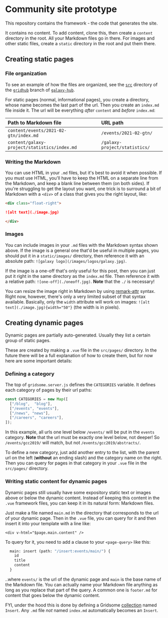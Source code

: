 # Community site prototype

This repository contains the framework - the code that generates the site.

It contains no content. To add content, clone this, then create a `content` directory in the root. All your Markdown files go in there. For images and other static files, create a `static` directory in the root and put them there.

## Creating static pages

### File organization

To see an example of how the files are organized, see the [`src`](https://github.com/NickSto/galaxy-hub/tree/gridhub/src) directory of the [`gridhub`](https://github.com/NickSto/galaxy-hub/tree/gridhub) branch of [`galaxy-hub`](https://github.com/galaxyproject/galaxy-hub).

For static pages (normal, informational pages), you create a directory, whose name becomes the last part of the url. Then you create an `index.md` file inside it. The url will be everything *after* `content` and *before* `index.md`:

| Path to Markdown file                        | URL path                      |
|:---------------------------------------------|:----------------------------- |
| `content/events/2021-02-gtn/index.md`        | `/events/2021-02-gtn/`        |
| `content/galaxy-project/statistics/index.md` | `/galaxy-project/statistics/` |

### Writing the Markdown

You can use HTML in your `.md` files, but it's best to avoid it when possible. If you must use HTML, you'll have to keep the HTML on a separate line from the Markdown, and keep a blank line between them (on both sides). If you're struggling to get the layout you want, one trick is to surround a bit of Markdown with a `<div>` of a class that gives you the right layout, like:
```markdown
<div class="float-right">

![alt text](./image.jpg)

</div>
```

### Images

You can include images in your `.md` files with the Markdown syntax shown above. If the image is a general one that'd be useful in multiple pages, you should put it in a `static/images/` directory, then reference it with an absolute path: `![galaxy logo](/images/logos/galaxy.jpg)`.

If the image is a one-off that's only useful for this post, then you can just put it right in the same directory as the `index.md` file. Then reference it with a relative path: `![one-off](./oneoff.jpg)`. **Note** that the `./` is necessary!

You can resize the image right in Markdown by using [remark-attr](https://www.npmjs.com/package/remark-attr) syntax. Right now, however, there's only a very limited subset of that syntax available. Basically, only the `width` attribute will work on images: `![alt text](./image.jpg){width="50"}` (the width is in pixels).

## Creating dynamic pages

Dynamic pages are partially auto-generated. Usually they list a certain group of static pages.

These are created by making a `.vue` file in the `src/pages/` directory. In the future there will be a full explanation of how to create them, but for now here are some important details:

### Defining a category

The top of `gridsome.server.js` defines the `CATEGORIES` variable. It defines each category of pages by their url paths:
```javascript
const CATEGORIES = new Map([
  ["/blog",  "blog"],
  ["/events", "events"],
  ["/news", "news"],
  ["/careers", "careers"],
]);
```
In this example, all urls one level below `/events/` will be put in the `events` category. **Note** that the url must be exactly one level below, not deeper! So `/events/gcc2019/` will match, but not `/events/gcc2019/abstracts/`.

To define a new category, just add another entry to the list, with the parent url on the left (**without** an ending slash) and the category name on the right. Then you can query for pages in that category in your `.vue` file in the `src/pages/` directory.

### Writing static content for dynamic pages

Dynamic pages still usually have some expository static text or images above or below the dynamic content. Instead of keeping this content in the `.vue` framework files, you can keep it in its natural form: Markdown files.

Just make a file named `main.md` in the directory that corresponds to the url of your dynamic page. Then in the `.vue` file, you can query for it and then insert it into your template with a line like:
```vue
<div v-html="$page.main.content" />
```
To query for it, you need to add a clause to your `<page-query>` like this:
```graphql
  main: insert (path: "/insert:events/main/") {
    id
    title
    content
  }
```
..where `events/` is the url of the dynamic page and `main` is the base name of the Markdown file. You can actually name your Markdown file anything as long as you replace that part of the query. A common one is `footer.md` for content that goes below the dynamic content.

FYI, under the hood this is done by defining a Gridsome [collection](https://gridsome.org/docs/collections/) named `Insert`. Any `.md` file *not* named `index.md` automatically becomes an `Insert`.
